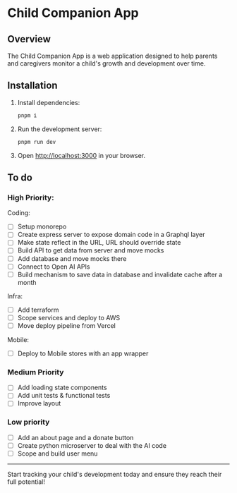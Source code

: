 # Child Companion App

## Overview

The Child Companion App is a web application designed to help parents and caregivers monitor a child's growth and development over time.

## Installation

1. Install dependencies:
   ```sh
   pnpm i
   ```
2. Run the development server:
   ```sh
   pnpm run dev
   ```
3. Open [http://localhost:3000](http://localhost:3000) in your browser.

## To do

### High Priority:

Coding:

- [ ] Setup monorepo
- [ ] Create express server to expose domain code in a Graphql layer
- [ ] Make state reflect in the URL, URL should override state
- [ ] Build API to get data from server and move mocks
- [ ] Add database and move mocks there
- [ ] Connect to Open AI APIs
- [ ] Build mechanism to save data in database and invalidate cache after a month

Infra:

- [ ] Add terraform
- [ ] Scope services and deploy to AWS
- [ ] Move deploy pipeline from Vercel

Mobile:

- [ ] Deploy to Mobile stores with an app wrapper

### Medium Priority

- [ ] Add loading state components
- [ ] Add unit tests & functional tests
- [ ] Improve layout

### Low priority

- [ ] Add an about page and a donate button
- [ ] Create python microserver to deal with the AI code
- [ ] Scope and build user menu

---

Start tracking your child's development today and ensure they reach their full potential!
